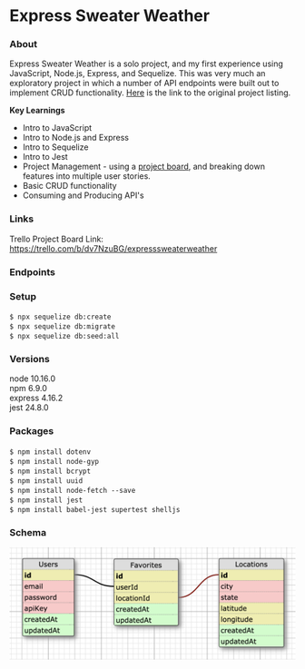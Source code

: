 # Express Sweater Weather

### About
Express Sweater Weather is a solo project, and my first experience using JavaScript, Node.js, Express, and Sequelize. This was very much an exploratory project in which a number of API endpoints were built out to implement CRUD functionality. [Here](https://backend.turing.io/module4/projects/express_sweater_weather/express_sweater_weather_spec) is the link to the original project listing.

**Key Learnings**
* Intro to JavaScript
* Intro to Node.js and Express
* Intro to Sequelize
* Intro to Jest
* Project Management - using a [project board](https://trello.com/b/dv7NzuBG/expresssweaterweather), and breaking down features into multiple user stories.
* Basic CRUD functionality
* Consuming and Producing API's

### Links
Trello Project Board Link: https://trello.com/b/dv7NzuBG/expresssweaterweather

### Endpoints

### Setup
`$ npx sequelize db:create`  
`$ npx sequelize db:migrate`  
`$ npx sequelize db:seed:all`  

### Versions
node 10.16.0  
npm 6.9.0  
express 4.16.2  
jest 24.8.0

### Packages
`$ npm install dotenv`  
`$ npm install node-gyp`  
`$ npm install bcrypt`   
`$ npm install uuid`  
`$ npm install node-fetch --save`  
`$ npm install jest`  
`$ npm install babel-jest supertest shelljs`  

### Schema
![schema](schema.png)
